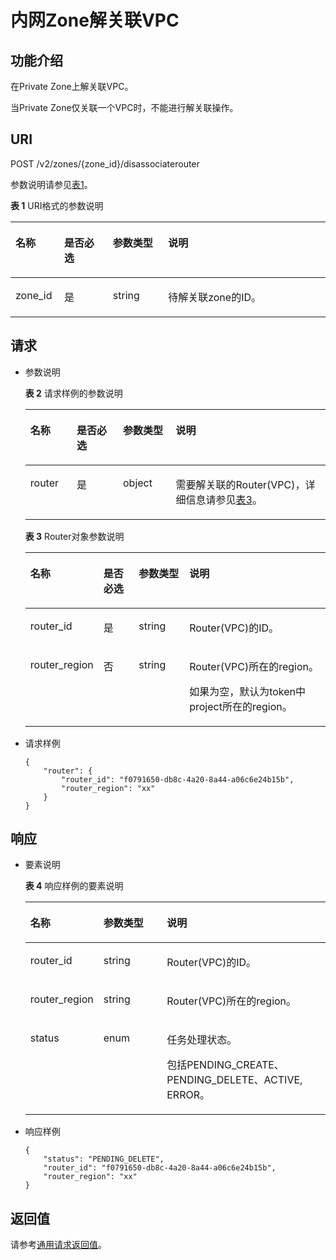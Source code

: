 # 内网Zone解关联VPC<a name="ZH-CN_TOPIC_0057331452"></a>

## 功能介绍<a name="section3569153217343"></a>

在Private Zone上解关联VPC。

当Private Zone仅关联一个VPC时，不能进行解关联操作。

## URI<a name="section6163262617350"></a>

POST /v2/zones/\{zone\_id\}/disassociaterouter

参数说明请参见[表1](#table14024165)。

**表 1**  URI格式的参数说明

<a name="table14024165"></a>
<table><thead align="left"><tr id="row26592044"><th class="cellrowborder" valign="top" width="15.459999999999999%" id="mcps1.2.5.1.1"><p id="p6471942"><a name="p6471942"></a><a name="p6471942"></a>名称</p>
</th>
<th class="cellrowborder" valign="top" width="15.459999999999999%" id="mcps1.2.5.1.2"><p id="p54465313"><a name="p54465313"></a><a name="p54465313"></a>是否必选</p>
</th>
<th class="cellrowborder" valign="top" width="17.53%" id="mcps1.2.5.1.3"><p id="p49614245"><a name="p49614245"></a><a name="p49614245"></a>参数类型</p>
</th>
<th class="cellrowborder" valign="top" width="51.55%" id="mcps1.2.5.1.4"><p id="p59330872"><a name="p59330872"></a><a name="p59330872"></a>说明</p>
</th>
</tr>
</thead>
<tbody><tr id="row41071365"><td class="cellrowborder" valign="top" width="15.459999999999999%" headers="mcps1.2.5.1.1 "><p id="p38446258"><a name="p38446258"></a><a name="p38446258"></a>zone_id</p>
</td>
<td class="cellrowborder" valign="top" width="15.459999999999999%" headers="mcps1.2.5.1.2 "><p id="p27139175"><a name="p27139175"></a><a name="p27139175"></a>是</p>
</td>
<td class="cellrowborder" valign="top" width="17.53%" headers="mcps1.2.5.1.3 "><p id="p50789581"><a name="p50789581"></a><a name="p50789581"></a>string</p>
</td>
<td class="cellrowborder" valign="top" width="51.55%" headers="mcps1.2.5.1.4 "><p id="p20315403"><a name="p20315403"></a><a name="p20315403"></a>待解关联zone的ID。</p>
</td>
</tr>
</tbody>
</table>

## 请求<a name="section4207148117353"></a>

-   参数说明

    **表 2**  请求样例的参数说明

    <a name="table72706611815"></a>
    <table><thead align="left"><tr id="row255897031815"><th class="cellrowborder" valign="top" width="15.47%" id="mcps1.2.5.1.1"><p id="p595000771815"><a name="p595000771815"></a><a name="p595000771815"></a>名称</p>
    </th>
    <th class="cellrowborder" valign="top" width="15.4%" id="mcps1.2.5.1.2"><p id="p547769391815"><a name="p547769391815"></a><a name="p547769391815"></a>是否必选</p>
    </th>
    <th class="cellrowborder" valign="top" width="17.599999999999998%" id="mcps1.2.5.1.3"><p id="p77471141815"><a name="p77471141815"></a><a name="p77471141815"></a>参数类型</p>
    </th>
    <th class="cellrowborder" valign="top" width="51.53%" id="mcps1.2.5.1.4"><p id="p235365301815"><a name="p235365301815"></a><a name="p235365301815"></a>说明</p>
    </th>
    </tr>
    </thead>
    <tbody><tr id="row274107621815"><td class="cellrowborder" valign="top" width="15.47%" headers="mcps1.2.5.1.1 "><p id="p56792261815"><a name="p56792261815"></a><a name="p56792261815"></a>router</p>
    </td>
    <td class="cellrowborder" valign="top" width="15.4%" headers="mcps1.2.5.1.2 "><p id="p573641711815"><a name="p573641711815"></a><a name="p573641711815"></a>是</p>
    </td>
    <td class="cellrowborder" valign="top" width="17.599999999999998%" headers="mcps1.2.5.1.3 "><p id="p159862761815"><a name="p159862761815"></a><a name="p159862761815"></a>object</p>
    </td>
    <td class="cellrowborder" valign="top" width="51.53%" headers="mcps1.2.5.1.4 "><p id="p198200141815"><a name="p198200141815"></a><a name="p198200141815"></a>需要解关联的Router(VPC)，详细信息请参见<a href="#table441624051815">表3</a>。</p>
    </td>
    </tr>
    </tbody>
    </table>

    **表 3**  Router对象参数说明

    <a name="table441624051815"></a>
    <table><thead align="left"><tr id="row9315751815"><th class="cellrowborder" valign="top" width="18.09%" id="mcps1.2.5.1.1"><p id="p83487181815"><a name="p83487181815"></a><a name="p83487181815"></a>名称</p>
    </th>
    <th class="cellrowborder" valign="top" width="12.72%" id="mcps1.2.5.1.2"><p id="p51575781815"><a name="p51575781815"></a><a name="p51575781815"></a>是否必选</p>
    </th>
    <th class="cellrowborder" valign="top" width="17.71%" id="mcps1.2.5.1.3"><p id="p151107071815"><a name="p151107071815"></a><a name="p151107071815"></a>参数类型</p>
    </th>
    <th class="cellrowborder" valign="top" width="51.480000000000004%" id="mcps1.2.5.1.4"><p id="p160077601815"><a name="p160077601815"></a><a name="p160077601815"></a>说明</p>
    </th>
    </tr>
    </thead>
    <tbody><tr id="row215602021815"><td class="cellrowborder" valign="top" width="18.09%" headers="mcps1.2.5.1.1 "><p id="p15459281815"><a name="p15459281815"></a><a name="p15459281815"></a>router_id</p>
    </td>
    <td class="cellrowborder" valign="top" width="12.72%" headers="mcps1.2.5.1.2 "><p id="p581113471815"><a name="p581113471815"></a><a name="p581113471815"></a>是</p>
    </td>
    <td class="cellrowborder" valign="top" width="17.71%" headers="mcps1.2.5.1.3 "><p id="p93986421815"><a name="p93986421815"></a><a name="p93986421815"></a>string</p>
    </td>
    <td class="cellrowborder" valign="top" width="51.480000000000004%" headers="mcps1.2.5.1.4 "><p id="p230925261815"><a name="p230925261815"></a><a name="p230925261815"></a>Router(VPC)的ID。</p>
    </td>
    </tr>
    <tr id="row65061421815"><td class="cellrowborder" valign="top" width="18.09%" headers="mcps1.2.5.1.1 "><p id="p572354551815"><a name="p572354551815"></a><a name="p572354551815"></a>router_region</p>
    </td>
    <td class="cellrowborder" valign="top" width="12.72%" headers="mcps1.2.5.1.2 "><p id="p55602731815"><a name="p55602731815"></a><a name="p55602731815"></a>否</p>
    </td>
    <td class="cellrowborder" valign="top" width="17.71%" headers="mcps1.2.5.1.3 "><p id="p477289551815"><a name="p477289551815"></a><a name="p477289551815"></a>string</p>
    </td>
    <td class="cellrowborder" valign="top" width="51.480000000000004%" headers="mcps1.2.5.1.4 "><p id="p408401661815"><a name="p408401661815"></a><a name="p408401661815"></a>Router(VPC)所在的region。</p>
    <p id="p50046718172120"><a name="p50046718172120"></a><a name="p50046718172120"></a>如果为空，默认为token中project所在的region。</p>
    </td>
    </tr>
    </tbody>
    </table>

-   请求样例

    ```
    {
        "router": {
            "router_id": "f0791650-db8c-4a20-8a44-a06c6e24b15b",
            "router_region": "xx"
        }
    }
    ```


## 响应<a name="section2142173017358"></a>

-   要素说明

    **表 4**  响应样例的要素说明

    <a name="table3895302218844"></a>
    <table><thead align="left"><tr id="row4896688518844"><th class="cellrowborder" valign="top" width="21.63%" id="mcps1.2.4.1.1"><p id="p689472918844"><a name="p689472918844"></a><a name="p689472918844"></a>名称</p>
    </th>
    <th class="cellrowborder" valign="top" width="22.02%" id="mcps1.2.4.1.2"><p id="p2160217018844"><a name="p2160217018844"></a><a name="p2160217018844"></a>参数类型</p>
    </th>
    <th class="cellrowborder" valign="top" width="56.35%" id="mcps1.2.4.1.3"><p id="p494531118844"><a name="p494531118844"></a><a name="p494531118844"></a>说明</p>
    </th>
    </tr>
    </thead>
    <tbody><tr id="row6502588818844"><td class="cellrowborder" valign="top" width="21.63%" headers="mcps1.2.4.1.1 "><p id="p3260560718844"><a name="p3260560718844"></a><a name="p3260560718844"></a>router_id</p>
    </td>
    <td class="cellrowborder" valign="top" width="22.02%" headers="mcps1.2.4.1.2 "><p id="p2380847318844"><a name="p2380847318844"></a><a name="p2380847318844"></a>string</p>
    </td>
    <td class="cellrowborder" valign="top" width="56.35%" headers="mcps1.2.4.1.3 "><p id="p4943817618844"><a name="p4943817618844"></a><a name="p4943817618844"></a>Router(VPC)的ID。</p>
    </td>
    </tr>
    <tr id="row4229040718844"><td class="cellrowborder" valign="top" width="21.63%" headers="mcps1.2.4.1.1 "><p id="p297095218844"><a name="p297095218844"></a><a name="p297095218844"></a>router_region</p>
    </td>
    <td class="cellrowborder" valign="top" width="22.02%" headers="mcps1.2.4.1.2 "><p id="p3932056118844"><a name="p3932056118844"></a><a name="p3932056118844"></a>string</p>
    </td>
    <td class="cellrowborder" valign="top" width="56.35%" headers="mcps1.2.4.1.3 "><p id="p3084890718844"><a name="p3084890718844"></a><a name="p3084890718844"></a>Router(VPC)所在的region。</p>
    </td>
    </tr>
    <tr id="row920471418844"><td class="cellrowborder" valign="top" width="21.63%" headers="mcps1.2.4.1.1 "><p id="p738436818844"><a name="p738436818844"></a><a name="p738436818844"></a>status</p>
    </td>
    <td class="cellrowborder" valign="top" width="22.02%" headers="mcps1.2.4.1.2 "><p id="p6126290618844"><a name="p6126290618844"></a><a name="p6126290618844"></a>enum</p>
    </td>
    <td class="cellrowborder" valign="top" width="56.35%" headers="mcps1.2.4.1.3 "><p id="p940787516628"><a name="p940787516628"></a><a name="p940787516628"></a>任务处理状态。</p>
    <p id="p6334833618844"><a name="p6334833618844"></a><a name="p6334833618844"></a>包括PENDING_CREATE、PENDING_DELETE、ACTIVE, ERROR。</p>
    </td>
    </tr>
    </tbody>
    </table>

-   响应样例

    ```
    {
        "status": "PENDING_DELETE",
        "router_id": "f0791650-db8c-4a20-8a44-a06c6e24b15b",
        "router_region": "xx"
    }
    
    ```


## 返回值<a name="section1917896317411"></a>

请参考[通用请求返回值](通用请求返回值.md)。

